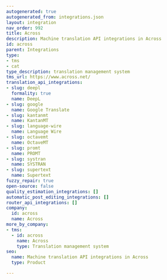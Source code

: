 ```yaml
---
autogenerated: true
autogenerated_from: integrations.json
layout: integration
nav_order: 992
title: Across
description: Machine translation API integrations in Across
id: across
parent: Integrations
type:
- tms
- cat
type_description: translation management system
tms_url: https://www.across.net/
translation_api_integrations:
- slug: deepl
  formality: true
  name: DeepL
- slug: google
  name: Google Translate
- slug: kantanmt
  name: KantanMT
- slug: language-wire
  name: Language Wire
- slug: octavemt
  name: OctaveMT
- slug: promt
  name: PROMT
- slug: systran
  name: SYSTRAN
- slug: supertext
  name: Supertext
fuzzy_repair: true
open-source: false
quality_estimation_integrations: []
automatic_post_editing_integrations: []
router_api_integrations: []
company:
  id: across
  name: Across
more_by_company:
- tms:
  - id: across
    name: Across
    type: Translation management system
seo:
  name: Machine translation API integrations in Across
  type: Product

---
```


